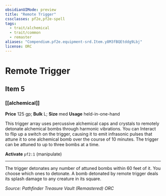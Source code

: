 ```yaml
---
obsidianUIMode: preview
title: "Remote Trigger"
cssclasses: pf2e,pf2e-spell
tags:
  - trait/alchemical
  - trait/common
  - remaster
aliases: "Compendium.pf2e.equipment-srd.Item.y8M3fBQEtddg9Lbj"
license: ORC
---
```

# Remote Trigger
## Item 5
### [[alchemical]]


**Price** 125 gp; 
**Bulk** L; **Size** med
**Usage** held-in-one-hand

This trigger array uses percussive alchemical caps and crystals to remotely detonate alchemical bombs through harmonic vibrations. You can Interact to flip up a switch on the trigger, causing it to emit infrasonic pulses that attune it to one alchemical bomb over the course of 10 minutes. The trigger can be attuned to up to three bombs at a time.

**Activate** `pf2:1` (manipulate)

* * *

The trigger detonates any number of attuned bombs within 60 feet of it. You choose which ones to detonate. A bomb detonated by remote trigger deals its splash damage to any creature in its square.

*Source: Pathfinder Treasure Vault (Remastered)*
*ORC*